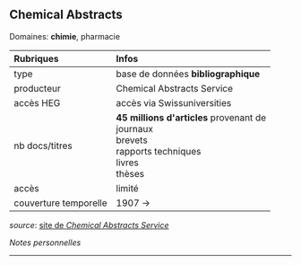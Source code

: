 ## Chemical Abstracts
Domaines: **chimie**, pharmacie

| Rubriques | Infos |
| :-------- | :---- |
| type | base de données **bibliographique** |
| producteur | Chemical Abstracts Service |
| accès HEG | accès via Swissuniversities |
| nb docs/titres | **45 millions d'articles** provenant de <br/>journaux <br/>brevets <br/>rapports techniques <br/>livres <br/>thèses |
| accès | limité |
| couverture temporelle | 1907 -> |

*source*: [site de *Chemical Abstracts Service*](http://www.cas.org/content/references)   

*Notes personnelles*

---


